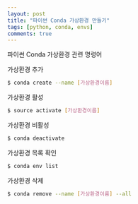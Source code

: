 ```yaml
---
layout: post
title: "파이썬 Conda 가상환경 만들기"
tags: [python, conda, envs]
comments: true
---
```


파이썬 Conda 가상환경 관련 명령어



가상환경 추가
```bash
$ conda create --name [가상환경이름]
```


가상환경 활성
```bash
$ source activate [가상환경이름]
```


가상환경 비활성
```bash
$ conda deactivate
```


가상환경 목록 확인
```bash
$ conda env list
```


가상환경 삭제
```bash
$ conda remove --name [가상환경이름] --all
```